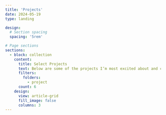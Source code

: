 ```yaml
---
title: 'Projects'
date: 2024-05-19
type: landing

design:
  # Section spacing
  spacing: '5rem'

# Page sections
sections:
  - block: collection
    content:
      title: Select Projects
      text: Below are some of the projects I’m most excited about and currently working on—stay tuned for results!
      filters:
        folders:
          - project
      count: 6
    design:
      view: article-grid
      fill_image: false
      columns: 3
---
```

